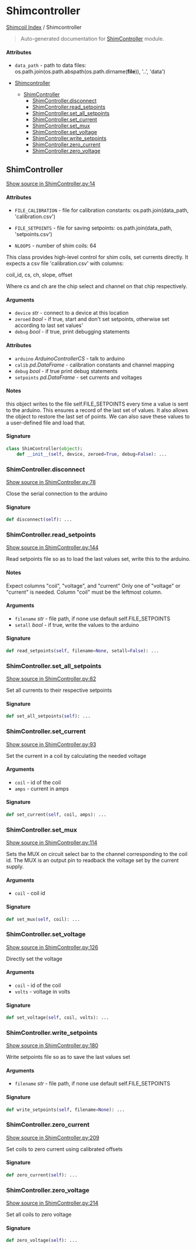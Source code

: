# Shimcontroller

[Shimcoil Index](./README.md#shimcoil-index) / Shimcontroller

> Auto-generated documentation for [ShimController](../../../ShimController.py) module.

#### Attributes

- `data_path` - path to data files: os.path.join(os.path.abspath(os.path.dirname(__file__)), '..', 'data')


- [Shimcontroller](#shimcontroller)
  - [ShimController](#shimcontroller)
    - [ShimController.disconnect](#ShimController.disconnect)
    - [ShimController.read_setpoints](#ShimController.read_setpoints)
    - [ShimController.set_all_setpoints](#ShimController.set_all_setpoints)
    - [ShimController.set_current](#ShimController.set_current)
    - [ShimController.set_mux](#ShimController.set_mux)
    - [ShimController.set_voltage](#ShimController.set_voltage)
    - [ShimController.write_setpoints](#ShimController.write_setpoints)
    - [ShimController.zero_current](#ShimController.zero_current)
    - [ShimController.zero_voltage](#ShimController.zero_voltage)

## ShimController

[Show source in ShimController.py:14](../../../ShimController.py#L14)

#### Attributes

- `FILE_CALIBRATION` - file for calibration constants: os.path.join(data_path, 'calibration.csv')

- `FILE_SETPOINTS` - file for saving setpoints: os.path.join(data_path, 'setpoints.csv')

- `NLOOPS` - number of shim coils: 64


This class provides high-level control for shim coils, set currents directly.
It expects a csv file 'calibration.csv' with columns:

coil_id, cs, ch, slope, offset

Where cs and ch are the chip select and channel on that chip respectively.

#### Arguments

- `device` *str* - connect to a device at this location
- `zeroed` *bool* - if true, start and don't set setpoints, otherwise set according to last set values'
- `debug` *bool* - if true, print debugging statements

#### Attributes

- `arduino` *ArduinoControllerCS* - talk to arduino
- `calib` *pd.DataFrame* - calibration constants and channel mapping
- `debug` *bool* - if true print debug statements
- `setpoints` *pd.DataFrame* - set currents and voltages

#### Notes

this object writes to the file self.FILE_SETPOINTS every time a value is sent to the arduino. This ensures a record of the last set of values. It also allows the object to restore the last set of points. We can also save these values to a user-defined file and load that.

#### Signature

```python
class ShimController(object):
    def __init__(self, device, zeroed=True, debug=False): ...
```

### ShimController.disconnect

[Show source in ShimController.py:78](../../../ShimController.py#L78)

Close the serial connection to the arduino

#### Signature

```python
def disconnect(self): ...
```

### ShimController.read_setpoints

[Show source in ShimController.py:144](../../../ShimController.py#L144)

Read setpoints file so as to load the last values set, write this to the arduino.

#### Notes

Expect columns "coil", "voltage", and "current"
Only one of "voltage" or "current" is needed.
Column "coil" must be the leftmost column.

#### Arguments

- `filename` *str* - file path, if none use default self.FILE_SETPOINTS
- `setall` *bool* - if true, write the values to the arduino

#### Signature

```python
def read_setpoints(self, filename=None, setall=False): ...
```

### ShimController.set_all_setpoints

[Show source in ShimController.py:82](../../../ShimController.py#L82)

Set all currents to their respective setpoints

#### Signature

```python
def set_all_setpoints(self): ...
```

### ShimController.set_current

[Show source in ShimController.py:93](../../../ShimController.py#L93)

Set the current in a coil by calculating the needed voltage

#### Arguments

- `coil` - id of the coil
- `amps` - current in amps

#### Signature

```python
def set_current(self, coil, amps): ...
```

### ShimController.set_mux

[Show source in ShimController.py:114](../../../ShimController.py#L114)

Sets the MUX on circuit select bar to the channel corresponding to the coil id. The MUX is an output pin to readback the voltage set by the current supply.

#### Arguments

- `coil` - coil id

#### Signature

```python
def set_mux(self, coil): ...
```

### ShimController.set_voltage

[Show source in ShimController.py:126](../../../ShimController.py#L126)

Directly set the voltage

#### Arguments

- `coil` - id of the coil
- `volts` - voltage in volts

#### Signature

```python
def set_voltage(self, coil, volts): ...
```

### ShimController.write_setpoints

[Show source in ShimController.py:180](../../../ShimController.py#L180)

Write setpoints file so as to save the last values set

#### Arguments

- `filename` *str* - file path, if none use default self.FILE_SETPOINTS

#### Signature

```python
def write_setpoints(self, filename=None): ...
```

### ShimController.zero_current

[Show source in ShimController.py:209](../../../ShimController.py#L209)

Set coils to zero current using calibrated offsets

#### Signature

```python
def zero_current(self): ...
```

### ShimController.zero_voltage

[Show source in ShimController.py:214](../../../ShimController.py#L214)

Set all coils to zero voltage

#### Signature

```python
def zero_voltage(self): ...
```